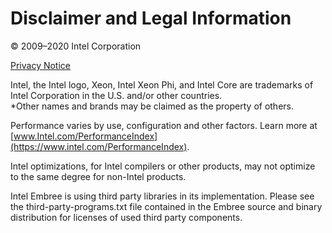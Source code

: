 Disclaimer and Legal Information
================================

© 2009–2020 Intel Corporation

[Privacy Notice](https://www.intel.com/privacy)

Intel, the Intel logo, Xeon, Intel Xeon Phi, and Intel Core are
trademarks of Intel Corporation in the U.S. and/or other countries.  
*Other names and brands may be claimed as the property of others.

Performance varies by use, configuration and other factors. Learn more
at
[www.Intel.com/PerformanceIndex](https://www.intel.com/PerformanceIndex).

Intel optimizations, for Intel compilers or other products, may not
optimize to the same degree for non-Intel products.

Intel Embree is using third party libraries in its
implementation. Please see the third-party-programs.txt file contained
in the Embree source and binary distribution for licenses of used
third party components.
